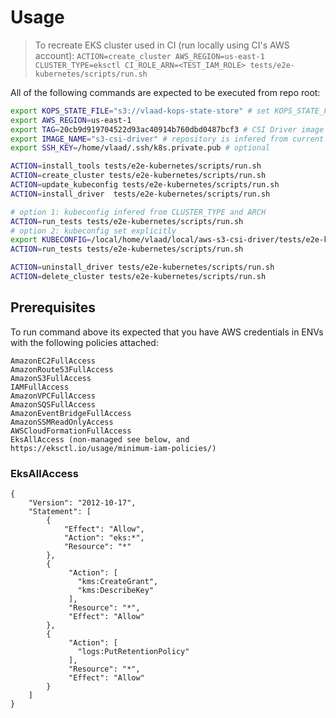 
# Usage
> To recreate EKS cluster used in CI (run locally using CI's AWS account): `ACTION=create_cluster AWS_REGION=us-east-1 CLUSTER_TYPE=eksctl CI_ROLE_ARN=<TEST_IAM_ROLE> tests/e2e-kubernetes/scripts/run.sh`

All of the following commands are expected to be executed from repo root:

```bash
export KOPS_STATE_FILE="s3://vlaad-kops-state-store" # set KOPS_STATE_FILE to your bucket when running locally
export AWS_REGION=us-east-1
export TAG=20cb9d919704522d93ac40914b760dbd0487bcf3 # CSI Driver image tag to install
export IMAGE_NAME="s3-csi-driver" # repository is infered from current AWS account and region
export SSH_KEY=/home/vlaad/.ssh/k8s.private.pub # optional

ACTION=install_tools tests/e2e-kubernetes/scripts/run.sh
ACTION=create_cluster tests/e2e-kubernetes/scripts/run.sh
ACTION=update_kubeconfig tests/e2e-kubernetes/scripts/run.sh
ACTION=install_driver  tests/e2e-kubernetes/scripts/run.sh

# option 1: kubeconfig infered from CLUSTER_TYPE and ARCH
ACTION=run_tests tests/e2e-kubernetes/scripts/run.sh
# option 2: kubeconfig set explicitly
export KUBECONFIG=/local/home/vlaad/local/aws-s3-csi-driver/tests/e2e-kubernetes/csi-test-artifacts/s3-csi-cluster.kops.1.28.0.k8s.local.kubeconfig
ACTION=run_tests tests/e2e-kubernetes/scripts/run.sh

ACTION=uninstall_driver tests/e2e-kubernetes/scripts/run.sh
ACTION=delete_cluster tests/e2e-kubernetes/scripts/run.sh
```

## Prerequisites
To run command above its expected that you have AWS credentials in ENVs with the following policies attached:
```
AmazonEC2FullAccess
AmazonRoute53FullAccess
AmazonS3FullAccess
IAMFullAccess
AmazonVPCFullAccess
AmazonSQSFullAccess
AmazonEventBridgeFullAccess
AmazonSSMReadOnlyAccess
AWSCloudFormationFullAccess
EksAllAccess (non-managed see below, and https://eksctl.io/usage/minimum-iam-policies/)
```

### EksAllAccess
```
{
    "Version": "2012-10-17",
    "Statement": [
        {
            "Effect": "Allow",
            "Action": "eks:*",
            "Resource": "*"
        },
        {
             "Action": [
               "kms:CreateGrant",
               "kms:DescribeKey"
             ],
             "Resource": "*",
             "Effect": "Allow"
        },
        {
             "Action": [
               "logs:PutRetentionPolicy"
             ],
             "Resource": "*",
             "Effect": "Allow"
        }
    ]
}
```
